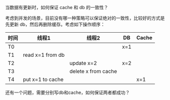 当数据有更新时，如何保证 cache 和 db 的一致性？

考虑到并发的场景，目前没有哪一种策略可以保证绝对的一致性，比较好的方式是先更新 db，然后再删除缓存。考虑如下操作顺序：

| 时间 | 线程1            | 线程2               | DB   | Cache |
| ---- | ---------------- | ------------------- | ---- | ----- |
| T0   |                  |                     | x=1  |       |
| T1   | read x=1 from db |                     |      |       |
| T2   |                  | update x=2          | x=2  |       |
| T3   |                  | delete x from cache |      |       |
| T4   | put x=1 to cache |                     |      | x=1   |

还有一个问题，需要分别写db和cache，如何保证两者都成功？